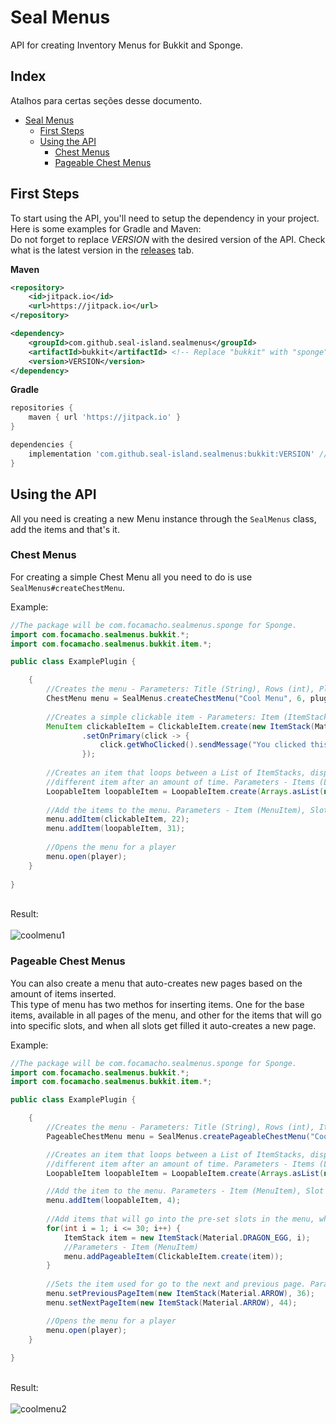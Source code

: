 # Seal Menus
API for creating Inventory Menus for Bukkit and Sponge.

## Index
Atalhos para certas seções desse documento.
- [Seal Menus](#Seal-Menus)
    * [First Steps](#First-Steps)
    * [Using the API](#Using-the-API)
        + [Chest Menus](#Chest-Menus)
        + [Pageable Chest Menus](#Pageable-Chest-Menus)

## First Steps
To start using the API, you'll need to setup the dependency in your project. Here is some examples for Gradle and Maven:
<br>
Do not forget to replace *VERSION* with the desired version of the API. Check what is the latest version in the [releases](https://github.com/Seal-Island/SealMenus/releases) tab.

**Maven**
```xml
<repository>
    <id>jitpack.io</id>
    <url>https://jitpack.io</url>
</repository>
```
```xml
<dependency>
    <groupId>com.github.seal-island.sealmenus</groupId>
    <artifactId>bukkit</artifactId> <!-- Replace "bukkit" with "sponge" if desired. -->
    <version>VERSION</version>
</dependency>
```

**Gradle**
```groovy
repositories {
    maven { url 'https://jitpack.io' }
}

dependencies {
    implementation 'com.github.seal-island.sealmenus:bukkit:VERSION' // Replace "bukkit" with "sponge" if desired.
}
```

## Using the API

All you need is creating a new Menu instance through the `SealMenus` class, add the items and that's it.

### Chest Menus

For creating a simple Chest Menu all you need to do is use `SealMenus#createChestMenu`.

Example:
```java
//The package will be com.focamacho.sealmenus.sponge for Sponge.
import com.focamacho.sealmenus.bukkit.*;
import com.focamacho.sealmenus.bukkit.item.*;

public class ExamplePlugin {

    {
        //Creates the menu - Parameters: Title (String), Rows (int), Plugin Instance (JavaPlugin)
        ChestMenu menu = SealMenus.createChestMenu("Cool Menu", 6, pluginObject);
    
        //Creates a simple clickable item - Parameters: Item (ItemStack) 
        MenuItem clickableItem = ClickableItem.create(new ItemStack(Material.SPONGE))
                .setOnPrimary(click -> {
                    click.getWhoClicked().sendMessage("You clicked this item.");
                });
        
        //Creates an item that loops between a List of ItemStacks, displaying a
        //different item after an amount of time. Parameters - Items (List<ItemStack), Ticks (int)
        LoopableItem loopableItem = LoopableItem.create(Arrays.asList(new ItemStack(Material.DIAMOND), new ItemStack(Material.IRON_INGOT), new ItemStack(Material.GOLD_INGOT)), 20);
        
        //Add the items to the menu. Parameters - Item (MenuItem), Slot (int)
        menu.addItem(clickableItem, 22);
        menu.addItem(loopableItem, 31);
        
        //Opens the menu for a player
        menu.open(player);
    }
    
}
```
<br>Result:<br><br>
![coolmenu1](https://user-images.githubusercontent.com/48870573/146666105-34255fd7-ef23-4539-a61b-a1e813db73b6.gif)

### Pageable Chest Menus

You can also create a menu that auto-creates new pages based on the amount of items inserted.
<br>
This type of menu has two methos for inserting items. One for the base items, available in all pages of the menu, and other for the items that will go into specific slots, and when all slots get filled it auto-creates a new page.

Example:
```java
//The package will be com.focamacho.sealmenus.sponge for Sponge.
import com.focamacho.sealmenus.bukkit.*;
import com.focamacho.sealmenus.bukkit.item.*;

public class ExamplePlugin {

    {
        //Creates the menu - Parameters: Title (String), Rows (int), Items Slots (int[]), Plugin Instance (JavaPlugin)
        PageableChestMenu menu = SealMenus.createPageableChestMenu("Cool Menu", 6, new int[]{20, 21, 22, 23, 24, 29, 30, 31, 32, 33}, pluginObject);

        //Creates an item that loops between a List of ItemStacks, displaying a
        //different item after an amount of time. Parameters - Items (List<ItemStack), Ticks (int)
        LoopableItem loopableItem = LoopableItem.create(Arrays.asList(new ItemStack(Material.DIAMOND), new ItemStack(Material.IRON_INGOT), new ItemStack(Material.GOLD_INGOT)), 20);

        //Add the item to the menu. Parameters - Item (MenuItem), Slot (int)
        menu.addItem(loopableItem, 4);
                
        //Add items that will go into the pre-set slots in the menu, when all slots get filled, a new page is automatically created.
        for(int i = 1; i <= 30; i++) {
            ItemStack item = new ItemStack(Material.DRAGON_EGG, i);
            //Parameters - Item (MenuItem)
            menu.addPageableItem(ClickableItem.create(item));
        }
        
        //Sets the item used for go to the next and previous page. Parameters - Item (ItemStack), Slot (int)
        menu.setPreviousPageItem(new ItemStack(Material.ARROW), 36);
        menu.setNextPageItem(new ItemStack(Material.ARROW), 44);

        //Opens the menu for a player
        menu.open(player);
    }
    
}
```
<br>Result:<br><br>
![coolmenu2](https://user-images.githubusercontent.com/48870573/146666130-f23ebc5d-9745-42f9-bda7-d7ce56d4df07.gif)
